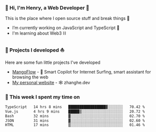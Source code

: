 <!-- [![Click to enter my website](https://github.com/zh30/zh30/assets/7930156/bb82b0df-3fb8-4136-8522-734cd2b27f6a)](https://blog.zhanghe.dev) -->

### 👋 Hi, I'm Henry, a Web Developer 🚀

This is the place where I open source stuff and break things :rofl:

- I’m currently working on JavaScript and TypeScript 🥢
- I'm learning about Web3 ⛓️

### 🔨 Projects I developed ⛵

Here are some fun little projects I've developed

- [MangoFlow](https://mangoflow.chat/) - 🥭 Smart Copilot for Internet Surfing, smart assistant for browsing the web
- [My personal website](https://zhanghe.dev) - 🕸️ zhanghe.dev

### 💪 This week I spent my time on

<!--START_SECTION:waka-->

```txt
TypeScript   14 hrs 8 mins   █████████████████▓░░░░░░░   70.42 %
Vue.js       4 hrs 9 mins    █████▒░░░░░░░░░░░░░░░░░░░   20.72 %
Bash         32 mins         ▓░░░░░░░░░░░░░░░░░░░░░░░░   02.70 %
JSON         31 mins         ▓░░░░░░░░░░░░░░░░░░░░░░░░   02.60 %
HTML         17 mins         ▒░░░░░░░░░░░░░░░░░░░░░░░░   01.46 %
```

<!--END_SECTION:waka-->
